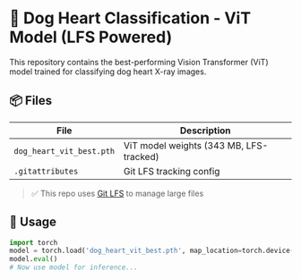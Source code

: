 # 🐶 Dog Heart Classification - ViT Model (LFS Powered)

This repository contains the best-performing Vision Transformer (ViT) model trained for classifying dog heart X-ray images.

## 📦 Files

| File                        | Description                              |
|----------------------------|------------------------------------------|
| `dog_heart_vit_best.pth`   | ViT model weights (343 MB, LFS-tracked)  |
| `.gitattributes`           | Git LFS tracking config                   |

> ✅ This repo uses [Git LFS](https://git-lfs.github.com/) to manage large files

## 🧠 Usage

```python
import torch
model = torch.load('dog_heart_vit_best.pth', map_location=torch.device('cpu'))
model.eval()
# Now use model for inference...

